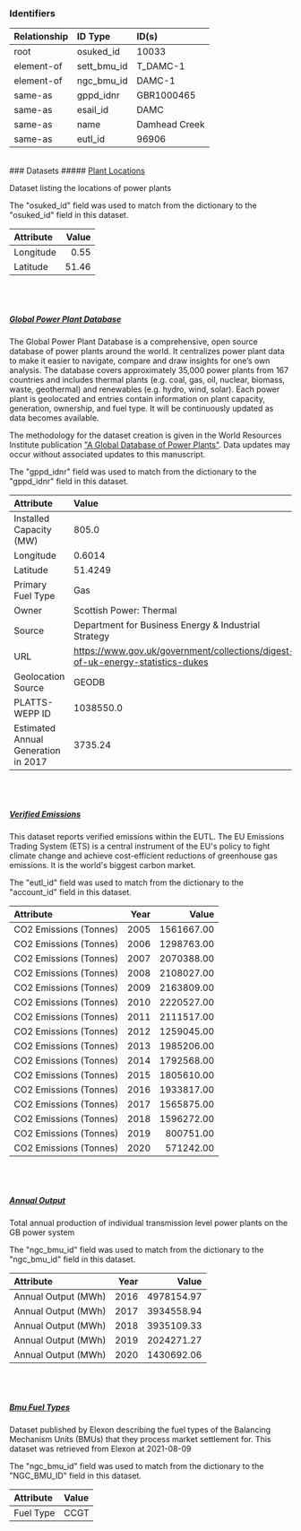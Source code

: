 ### Identifiers

| Relationship   | ID Type     | ID(s)         |
|:---------------|:------------|:--------------|
| root           | osuked_id   | 10033         |
| element-of     | sett_bmu_id | T_DAMC-1      |
| element-of     | ngc_bmu_id  | DAMC-1        |
| same-as        | gppd_idnr   | GBR1000465    |
| same-as        | esail_id    | DAMC          |
| same-as        | name        | Damhead Creek |
| same-as        | eutl_id     | 96906         |

<br>
### Datasets
##### <a href="https://raw.githubusercontent.com/OSUKED/Dictionary-Datasets/main/datasets/plant-locations/datapackage.json">Plant Locations</a>

Dataset listing the locations of power plants

The "osuked_id" field was used to match from the dictionary to the "osuked_id" field in this dataset.

| Attribute   |   Value |
|:------------|--------:|
| Longitude   |    0.55 |
| Latitude    |   51.46 |

<br><br>
##### <a href="https://raw.githubusercontent.com/OSUKED/Dictionary-Datasets/main/datasets/global-power-plant-database/datapackage.json">Global Power Plant Database</a>

The Global Power Plant Database is a comprehensive, open source database of power plants around the world. It centralizes power plant data to make it easier to navigate, compare and draw insights for one’s own analysis. The database covers approximately 35,000 power plants from 167 countries and includes thermal plants (e.g. coal, gas, oil, nuclear, biomass, waste, geothermal) and renewables (e.g. hydro, wind, solar). Each power plant is geolocated and entries contain information on plant capacity, generation, ownership, and fuel type. It will be continuously updated as data becomes available. 

The methodology for the dataset creation is given in the World Resources Institute publication ["A Global Database of Power Plants"](https://www.wri.org/research/global-database-power-plants). Data updates may occur without associated updates to this manuscript.

The "gppd_idnr" field was used to match from the dictionary to the "gppd_idnr" field in this dataset.

| Attribute                           | Value                                                                          |
|:------------------------------------|:-------------------------------------------------------------------------------|
| Installed Capacity (MW)             | 805.0                                                                          |
| Longitude                           | 0.6014                                                                         |
| Latitude                            | 51.4249                                                                        |
| Primary Fuel Type                   | Gas                                                                            |
| Owner                               | Scottish Power: Thermal                                                        |
| Source                              | Department for Business Energy & Industrial Strategy                           |
| URL                                 | https://www.gov.uk/government/collections/digest-of-uk-energy-statistics-dukes |
| Geolocation Source                  | GEODB                                                                          |
| PLATTS-WEPP ID                      | 1038550.0                                                                      |
| Estimated Annual Generation in 2017 | 3735.24                                                                        |

<br><br>
##### <a href="https://raw.githubusercontent.com/OSUKED/Dictionary-Datasets/main/datasets/verified-emissions/datapackage.json">Verified Emissions</a>

This dataset reports verified emissions within the EUTL. The EU Emissions Trading System (ETS) is a central instrument of the EU's policy to fight climate change and achieve cost-efficient reductions of greenhouse gas emissions. It is the world's biggest carbon market.

The "eutl_id" field was used to match from the dictionary to the "account_id" field in this dataset.

| Attribute              |   Year |      Value |
|:-----------------------|-------:|-----------:|
| CO2 Emissions (Tonnes) |   2005 | 1561667.00 |
| CO2 Emissions (Tonnes) |   2006 | 1298763.00 |
| CO2 Emissions (Tonnes) |   2007 | 2070388.00 |
| CO2 Emissions (Tonnes) |   2008 | 2108027.00 |
| CO2 Emissions (Tonnes) |   2009 | 2163809.00 |
| CO2 Emissions (Tonnes) |   2010 | 2220527.00 |
| CO2 Emissions (Tonnes) |   2011 | 2111517.00 |
| CO2 Emissions (Tonnes) |   2012 | 1259045.00 |
| CO2 Emissions (Tonnes) |   2013 | 1985206.00 |
| CO2 Emissions (Tonnes) |   2014 | 1792568.00 |
| CO2 Emissions (Tonnes) |   2015 | 1805610.00 |
| CO2 Emissions (Tonnes) |   2016 | 1933817.00 |
| CO2 Emissions (Tonnes) |   2017 | 1565875.00 |
| CO2 Emissions (Tonnes) |   2018 | 1596272.00 |
| CO2 Emissions (Tonnes) |   2019 |  800751.00 |
| CO2 Emissions (Tonnes) |   2020 |  571242.00 |

<br><br>
##### <a href="https://raw.githubusercontent.com/OSUKED/Dictionary-Datasets/main/datasets/annual-output/datapackage.json">Annual Output</a>

Total annual production of individual transmission level power plants on the GB power system

The "ngc_bmu_id" field was used to match from the dictionary to the "ngc_bmu_id" field in this dataset.

| Attribute           |   Year |      Value |
|:--------------------|-------:|-----------:|
| Annual Output (MWh) |   2016 | 4978154.97 |
| Annual Output (MWh) |   2017 | 3934558.94 |
| Annual Output (MWh) |   2018 | 3935109.33 |
| Annual Output (MWh) |   2019 | 2024271.27 |
| Annual Output (MWh) |   2020 | 1430692.06 |

<br><br>
##### <a href="https://raw.githubusercontent.com/OSUKED/Dictionary-Datasets/main/datasets/bmu-fuel-types/datapackage.json">Bmu Fuel Types</a>

Dataset published by Elexon describing the fuel types of the Balancing Mechanism Units (BMUs) that they process market settlement for. This dataset was retrieved from Elexon at 2021-08-09

The "ngc_bmu_id" field was used to match from the dictionary to the "NGC_BMU_ID" field in this dataset.

| Attribute   | Value   |
|:------------|:--------|
| Fuel Type   | CCGT    |
